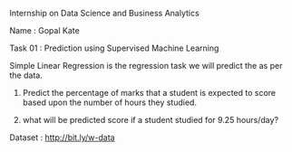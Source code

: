 Internship on Data Science and Business Analytics

Name : Gopal Kate

Task 01 : Prediction using Supervised Machine Learning

Simple Linear Regression is the regression task we will predict the as per the data.

 1) Predict the percentage of marks that a student is expected to score based upon the number of hours they studied.
 
 2) what will be predicted score if a student studied for 9.25 hours/day?
 
 Dataset : http://bit.ly/w-data
